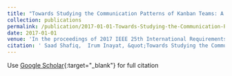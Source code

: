 ```yaml
---
title: "Towards Studying the Communication Patterns of Kanban Teams: A Research Design"
collection: publications
permalink: /publication/2017-01-01-Towards-Studying-the-Communication-Patterns-of-Kanban-Teams-A-Research-Design
date: 2017-01-01
venue: 'In the proceedings of 2017 IEEE 25th International Requirements Engineering Conference Workshops (REW)'
citation: ' Saad Shafiq,  Irum Inayat, &quot;Towards Studying the Communication Patterns of Kanban Teams: A Research Design.&quot; In the proceedings of 2017 IEEE 25th International Requirements Engineering Conference Workshops (REW), 2017.'
---
```

Use [Google Scholar](https://scholar.google.com/scholar?q=Towards+Studying+the+Communication+Patterns+of+Kanban+Teams:+A+Research+Design){:target="_blank"} for full citation